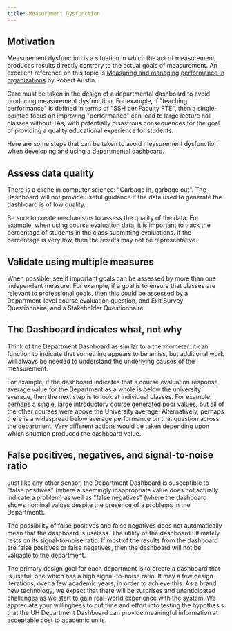 ```yaml
---
title: Measurement Dysfunction
---
```


## Motivation

Measurement dysfunction is a situation in which the act of measurement produces results directly contrary to the actual goals of measurement.  An excellent reference on this topic is [Measuring and managing performance in organizations](https://www.amazon.com/Measuring-Managing-Performance-Organizations-Robert/dp/0932633366) by Robert Austin.

Care must be taken in the design of a departmental dashboard to avoid producing measurement dysfunction. For example, if "teaching performance" is defined in terms of "SSH per Faculty FTE", then a single-pointed focus on improving "performance" can lead to large lecture hall classes without TAs, with potentially disastrous consequences for the goal of providing a quality educational experience for students.

Here are some steps that can be taken to avoid measurement dysfunction when developing and using a departmental dashboard.

## Assess data quality

There is a cliche in computer science: "Garbage in, garbage out".  The Dashboard will not provide useful guidance if the data used to generate the dashboard is of low quality.

Be sure to create mechanisms to assess the quality of the data.  For example, when using course evaluation data, it is important to track the percentage of students in the class submitting evaluations.  If the percentage is very low, then the results may not be representative.

## Validate using multiple measures

When possible, see if important goals can be assessed by more than one independent measure. For example, if a goal is to ensure that classes are relevant to professional goals, then this could be assessed by a Department-level course evaluation question, and Exit Survey Questionnaire, and a Stakeholder Questionnaire.

## The Dashboard indicates what, not why

Think of the Department Dashboard as similar to a thermometer: it can function to indicate that something appears to be amiss, but additional work will always be needed to understand the underlying causes of the measurement.

For example, if the dashboard indicates that a course evaluation response average value for the Department as a whole is below the university average, then the next step is to look at individual classes. For example, perhaps a single, large introductory course generated poor values, but all of the other courses were above the University average. Alternatively, perhaps there is a widespread below average performance on that question across the department.  Very different actions would be taken depending upon which situation produced the dashboard value.

## False positives, negatives, and signal-to-noise ratio

Just like any other sensor, the Department Dashboard is susceptible to "false positives" (where a seemingly inappropriate value does not actually indicate a problem) as well as "false negatives" (where the dashboard shows nominal values despite the presence of a problems in the Department).

The possibility of false positives and false negatives does not automatically mean that the dashboard is useless. The utility of the dashboard ultimately rests on its signal-to-noise ratio.  If most of the results from the dashboard are false positives or false negatives, then the dashboard will not be valuable to the department.

The primary design goal for each department is to create a dashboard that is useful: one which has a high signal-to-noise ratio. It may a few design iterations, over a few academic years, in order to achieve this.  As a brand new technology, we expect that there will be surprises and unanticipated challenges as we start to gain real-world experience with the system. We appreciate your willingness to put time and effort into testing the hypothesis that the UH Department Dashboard can provide meaningful information at acceptable cost to academic units.


